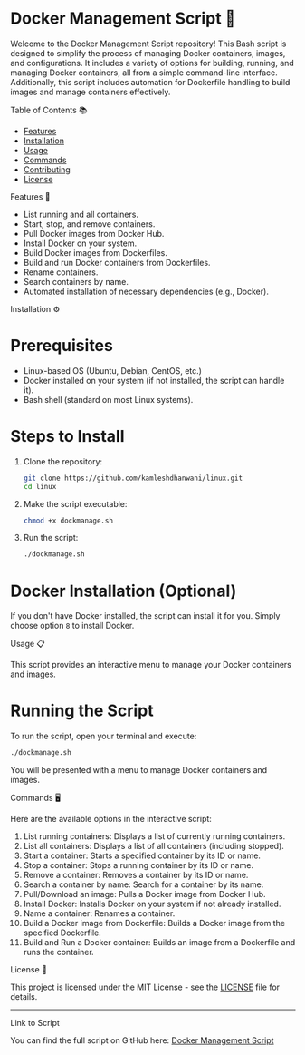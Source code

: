 # Docker Management Script 🚀

Welcome to the Docker Management Script repository! This Bash script is designed to simplify the process of managing Docker containers, images, and configurations. It includes a variety of options for building, running, and managing Docker containers, all from a simple command-line interface. Additionally, this script includes automation for Dockerfile handling to build images and manage containers effectively.

 Table of Contents 📚

- [Features](#features)
- [Installation](#installation)
- [Usage](#usage)
- [Commands](#commands)
- [Contributing](#contributing)
- [License](#license)

 Features 🌟

- List running and all containers.
- Start, stop, and remove containers.
- Pull Docker images from Docker Hub.
- Install Docker on your system.
- Build Docker images from Dockerfiles.
- Build and run Docker containers from Dockerfiles.
- Rename containers.
- Search containers by name.
- Automated installation of necessary dependencies (e.g., Docker).
  
 Installation ⚙️

# Prerequisites

- Linux-based OS (Ubuntu, Debian, CentOS, etc.)
- Docker installed on your system (if not installed, the script can handle it).
- Bash shell (standard on most Linux systems).

# Steps to Install

1. Clone the repository:
   ```bash
   git clone https://github.com/kamleshdhanwani/linux.git
   cd linux
   ```

2. Make the script executable:
   ```bash
   chmod +x dockmanage.sh
   ```

3. Run the script:
   ```bash
   ./dockmanage.sh
   ```

# Docker Installation (Optional)

If you don't have Docker installed, the script can install it for you. Simply choose option `8` to install Docker.

 Usage 📋

This script provides an interactive menu to manage your Docker containers and images.

# Running the Script

To run the script, open your terminal and execute:

```bash
./dockmanage.sh
```

You will be presented with a menu to manage Docker containers and images.

 Commands 🖥️

Here are the available options in the interactive script:

1. List running containers: Displays a list of currently running containers.
2. List all containers: Displays a list of all containers (including stopped).
3. Start a container: Starts a specified container by its ID or name.
4. Stop a container: Stops a running container by its ID or name.
5. Remove a container: Removes a container by its ID or name.
6. Search a container by name: Search for a container by its name.
7. Pull/Download an image: Pulls a Docker image from Docker Hub.
8. Install Docker: Installs Docker on your system if not already installed.
9. Name a container: Renames a container.
10. Build a Docker image from Dockerfile: Builds a Docker image from the specified Dockerfile.
11. Build and Run a Docker container: Builds an image from a Dockerfile and runs the container.

 License 📝

This project is licensed under the MIT License - see the [LICENSE](LICENSE) file for details.

---

 Link to Script

You can find the full script on GitHub here: [Docker Management Script](https://github.com/kamleshdhanwani/linux/blob/main/dockmanage.sh) 
